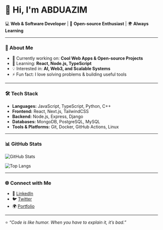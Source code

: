 # 👋 Hi, I'm ABDUAZIM  

💻 **Web & Software Developer** | 🚀 **Open-source Enthusiast** | 🌍 **Always Learning**

---

### 🌟 About Me
- 🔭 Currently working on: **Cool Web Apps & Open-source Projects**
- 🌱 Learning: **React, Node.js, TypeScript**
- 💡 Interested in: **AI, Web3, and Scalable Systems**
- ⚡ Fun fact: I love solving problems & building useful tools

---

### 🛠️ Tech Stack
- **Languages:** JavaScript, TypeScript, Python, C++
- **Frontend:** React, Next.js, TailwindCSS
- **Backend:** Node.js, Express, Django
- **Databases:** MongoDB, PostgreSQL, MySQL
- **Tools & Platforms:** Git, Docker, GitHub Actions, Linux

---

### 📊 GitHub Stats
![GitHub Stats](https://github-readme-stats.vercel.app/api?username=YourGitHubUsername&show_icons=true&theme=tokyonight)

![Top Langs](https://github-readme-stats.vercel.app/api/top-langs/?username=YourGitHubUsername&layout=compact&theme=tokyonight)

---

### 🌐 Connect with Me
- 💼 [LinkedIn](https://www.linkedin.com/in/yourprofile)
- 🐦 [Twitter](https://twitter.com/yourprofile)
- 🌍 [Portfolio](https://yourportfolio.com)

---
⭐️ *“Code is like humor. When you have to explain it, it’s bad.”*  
